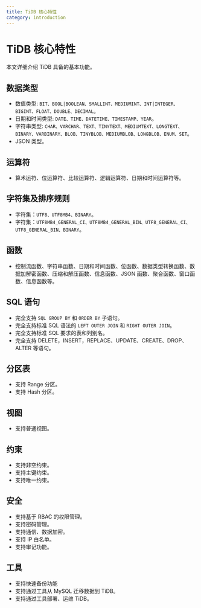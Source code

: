 ```yaml
---
title: TiDB 核心特性
category: introduction
---
```


# TiDB 核心特性

本文详细介绍 TiDB 具备的基本功能。

## 数据类型

- 数值类型: `BIT、BOOL|BOOLEAN、SMALLINT、MEDIUMINT、INT|INTEGER、BIGINT、FLOAT、DOUBLE、DECIMAL`。
- 日期和时间类型: `DATE、TIME、DATETIME、TIMESTAMP、YEAR`。
- 字符串类型: `CHAR、VARCHAR、TEXT、TINYTEXT、MEDIUMTEXT、LONGTEXT、BINARY、VARBINARY、BLOB、TINYBLOB、MEDIUMBLOB、LONGBLOB、ENUM、SET`。
- JSON 类型。

## 运算符

- 算术运符、位运算符、比较运算符、逻辑运算符、日期和时间运算符等。

## 字符集及排序规则

- 字符集：`UTF8、UTF8MB4、BINARY`。
- 字符集：`UTF8MB4_GENERAL_CI、UTF8MB4_GENERAL_BIN、UTF8_GENERAL_CI、UTF8_GENERAL_BIN、BINARY`。

## 函数

- 控制流函数、字符串函数、日期和时间函数、位函数、数据类型转换函数、数据加解密函数、压缩和解压函数、信息函数、JSON 函数、聚合函数、窗口函数、信息函数等。

## SQL 语句

- 完全支持 `SQL GROUP BY` 和 `ORDER BY` 子语句。
- 完全支持标准 SQL 语法的 `LEFT OUTER JOIN` 和 `RIGHT OUTER JOIN`。
- 完全支持标准 SQL 要求的表和列别名。
- 完全支持 DELETE，INSERT，REPLACE、UPDATE、CREATE、DROP、ALTER 等语句。

## 分区表
- 支持 Range 分区。
- 支持 Hash 分区。

## 视图
- 支持普通视图。

## 约束
- 支持非空约束。
- 支持主键约束。
- 支持唯一约束。

## 安全
- 支持基于 RBAC 的权限管理。
- 支持密码管理。
- 支持通信、数据加密。
- 支持 IP 白名单。
- 支持审记功能。

## 工具
- 支持快速备份功能
- 支持通过工具从 MySQL 迁移数据到 TiDB。
- 支持通过工具部署、运维 TiDB。
